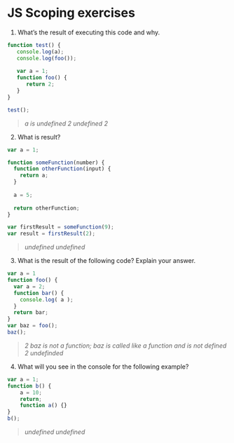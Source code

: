 # JS Scoping exercises
1. What’s the result of executing this code and why.
  ```js
  function test() {
     console.log(a);
     console.log(foo());
     
     var a = 1;
     function foo() {
        return 2;
     }
  }
  
  test();
  ```
> _a is undefined   2_
> _undefined    2_
2. What is result?
  ```js
  var a = 1; 
  
  function someFunction(number) {
    function otherFunction(input) {
      return a;
    }
    
    a = 5;
    
    return otherFunction;
  }
  
  var firstResult = someFunction(9);
  var result = firstResult(2);
  ```
> _undefined_
> _undefined_
3. What is the result of the following code? Explain your answer.
  ```js
  var a = 1
  function foo() {
    var a = 2;
    function bar() {
      console.log( a );
    }
    return bar;
  }
  var baz = foo();
  baz();
  ``` 
> _2 baz is not a function; baz is called like a function and is not defined_
> _2 undefinded_
4. What will you see in the console for the following example?
  ```js
  var a = 1; 
  function b() { 
      a = 10; 
      return; 
      function a() {} 
  } 
  b(); 
  ```
> _undefined_
> _undefined_